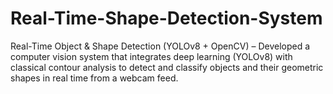 # Real-Time-Shape-Detection-System
Real-Time Object &amp; Shape Detection (YOLOv8 + OpenCV) – Developed a computer vision system that integrates deep learning (YOLOv8) with classical contour analysis to detect and classify objects and their geometric shapes in real time from a webcam feed.

